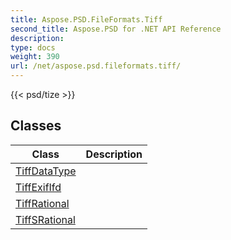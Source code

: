 ```yaml
---
title: Aspose.PSD.FileFormats.Tiff
second_title: Aspose.PSD for .NET API Reference
description: 
type: docs
weight: 390
url: /net/aspose.psd.fileformats.tiff/
---
```

{{< psd/tize >}}


## Classes

| Class | Description |
| --- | --- |
| [TiffDataType](./tiffdatatype/) |  |
| [TiffExifIfd](./tiffexififd/) |  |
| [TiffRational](./tiffrational/) |  |
| [TiffSRational](./tiffsrational/) |  |


